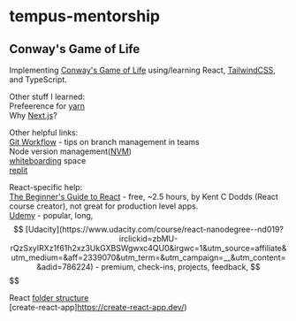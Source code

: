 # tempus-mentorship

## Conway's Game of Life

Implementing [Conway's Game of Life](https://en.wikipedia.org/wiki/Conway%27s_Game_of_Life) using/learning React, [TailwindCSS](https://tailwindcss.com/), and TypeScript.

Other stuff I learned:  
Prefeerence for [yarn](https://yarnpkg.com/getting-started/install)  
Why [Next.js](https://www.youtube.com/watch?v=BILxV_vrZO0)?

Other helpful links:  
[Git Workflow](https://www.atlassian.com/git/tutorials/comparing-workflows/gitflow-workflow) - tips on branch management in teams  
Node version management([NVM](https://github.com/nvm-sh/nvm))  
[whiteboarding](https://excalidraw.com/) space  
[replit](https://replit.com/~)

React-specific help:  
[The Beginner's Guide to React](https://egghead.io/courses/the-beginner-s-guide-to-react) - free, ~2.5 hours, by Kent C Dodds (React course creator), not great for production level apps.  
[Udemy](https://www.udemy.com/course/modern-react-bootcamp/?ranMID=39197&ranEAID=CuIbQrBnhiw&ranSiteID=CuIbQrBnhiw-n0iNaXmXEhylgancIU43bQ&LSNPUBID=CuIbQrBnhiw&utm_source=aff-campaign&utm_medium=udemyads) - popular, long, $$  
[Udacity](https://www.udacity.com/course/react-nanodegree--nd019?irclickid=zbMU-rQzSxyIRXz1f61h2xz3UkGXBSWgwxc4QU0&irgwc=1&utm_source=affiliate&utm_medium=&aff=2339070&utm_term=&utm_campaign=__&utm_content=&adid=786224) - premium, check-ins, projects, feedback, $$$$

React [folder structure](https://www.robinwieruch.de/react-folder-structure/)  
[create-react-app]https://create-react-app.dev/)
